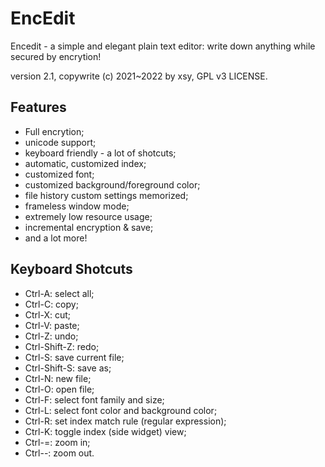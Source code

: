# EncEdit

Encedit - a simple and elegant plain text editor: write down anything while secured by encrytion!

version 2.1, copywrite (c) 2021~2022 by xsy, GPL v3 LICENSE.

## Features

- Full encrytion;
- unicode support;
- keyboard friendly - a lot of shotcuts;
- automatic, customized index;
- customized font;
- customized background/foreground color;
- file history custom settings memorized;
- frameless window mode;
- extremely low resource usage;
- incremental encryption & save;
- and a lot more!

## Keyboard Shotcuts

- Ctrl-A: select all;
- Ctrl-C: copy;
- Ctrl-X: cut;
- Ctrl-V: paste;
- Ctrl-Z: undo;
- Ctrl-Shift-Z: redo;
- Ctrl-S: save current file;
- Ctrl-Shift-S: save as;
- Ctrl-N: new file;
- Ctrl-O: open file;
- Ctrl-F: select font family and size;
- Ctrl-L: select font color and background color;
- Ctrl-R: set index match rule (regular expression);
- Ctrl-K: toggle index (side widget) view;
- Ctrl-=: zoom in;
- Ctrl--: zoom out.
